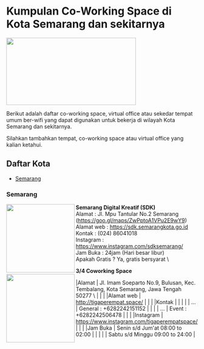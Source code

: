 # Kumpulan Co-Working Space di Kota Semarang dan sekitarnya

<img src="http://sandec.org/images/sandec-logo.png" height="177px" width="341px" align="center">

Berikut adalah daftar co-working space, virtual office atau sekedar tempat umum ber-wifi yang dapat digunakan untuk bekerja di wilayah Kota Semarang dan sekitarnya.

Silahkan tambahkan tempat, co-working space atau virtual office yang kalian ketahui.

## Daftar Kota

- [Semarang](#Semarang)



### Semarang

<img src="https://fastly.4sqi.net/img/general/600x600/6348045_PMI58D26I1nrUOxQnT_jy3BYzluyjf-s2TgLLw3la_I.jpg" height="180px" width="180px" align="left">

**Semarang Digital Kreatif (SDK)** \
Alamat      : Jl. Mpu Tantular No.2 Semarang (https://goo.gl/maps/ZwPptoA1VPu2E9wY9) \
Alamat web  : https://sdk.semarangkota.go.id \
Kontak      : (024) 86041018 \
Instagram   : https://www.instagram.com/sdksemarang/ \
Jam Buka    : 24jam (Hari besar libur) \
Apakah Gratis ? Ya, gratis bersyarat \

**3/4 Coworking Space** \
<img src="https://www.tigaperempat.space/assets/images/website_asset/events/kategori/Class%20Room%201.jpg"
height="180px" width="180px" align="left">

|Alamat      | Jl. Imam Soeparto No.9, Bulusan, Kec. Tembalang, Kota Semarang, Jawa Tengah 50277 \ |
|                                                                                                  |
|Alamat web  | http://tigaperempat.space/                                                          |
|                                                                                                  |
|Kontak      |                                                                                     |
|                                                                                                  |
| ...        | General : +6282242151152                                                            |
|                                                                                                  |
| ...        | Event   : +6282242506478                                                            |
|                                                                                                  |
|Instagram   | https://www.instagram.com/tigaperempatspace/                                        |
|                                                                                                  |
|Jam Buka    | Senin s/d Jum'at 08:00 to 02:00                                                     |
|                                                                                                  |
|            | Sabtu s/d Minggu 09:00 to 24:00                                                     |  
                                                                                                   
